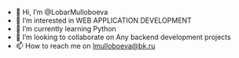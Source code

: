 - 👋 Hi, I’m @LobarMulloboeva
- 👀 I’m interested in WEB APPLICATION DEVELOPMENT
- 🌱 I’m currently learning Python
- 💞️ I’m looking to collaborate on Any backend development projects
- 📫 How to reach me on lmulloboeva@bk.ru

<!---
LobarMulloboeva/LobarMulloboeva is a ✨ special ✨ repository because its `README.md` (this file) appears on your GitHub profile.
You can click the Preview link to take a look at your changes.
--->
